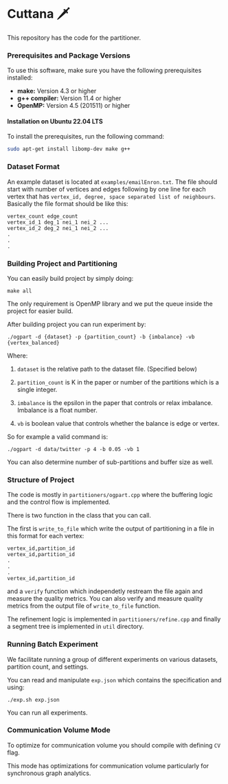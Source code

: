# Cuttana 🗡

This repository has the code for the partitioner. 

### Prerequisites and Package Versions

To use this software, make sure you have the following prerequisites installed:

- **make:** Version 4.3 or higher
- **g++ compiler:** Version 11.4 or higher
- **OpenMP:** Version 4.5 (201511) or higher

#### Installation on Ubuntu 22.04 LTS
To install the prerequisites, run the following command:

```bash
sudo apt-get install libomp-dev make g++
```

### Dataset Format

An example dataset is located at `examples/emailEnron.txt`. The file should start with number of vertices and edges following by one line for each vertex that has `vertex_id, degree, space separated list of neighbours`. Basically the file format should be like this:

```
vertex_count edge_count
vertex_id_1 deg_1 nei_1 nei_2 ... 
vertex_id_2 deg_2 nei_1 nei_2 ... 
.
.
.
```

### Building Project and Partitioning

You can easily build project by simply doing:

```
make all
```

The only requirement is OpenMP library and we put the queue inside the project for easier build. 

After building project you can run experiment by:

```
./ogpart -d {dataset} -p {partition_count} -b {imbalance} -vb {vertex_balanced}
```

Where:
1. `dataset` is the relative path to the dataset file. (Specified below)

2. `partition_count` is K in the paper or number of the partitions which is a single integer. 
3. `imbalance` is the epsilon in the paper that controls or relax imbalance. Imbalance is a float number. 
4. `vb` is boolean value that controls whether the balance is edge or vertex. 

So for example a valid command is:

```
./ogpart -d data/twitter -p 4 -b 0.05 -vb 1
```

You can also determine number of sub-partitions and buffer size as well. 

### Structure of Project

The code is mostly in `partitioners/ogpart.cpp` where the buffering logic and the control flow is implemented. 

There is two function in the class that you can call. 

The first is ```write_to_file``` which write the output of partitioning in a file in this format for each vertex:

```
vertex_id,partition_id
vertex_id,partition_id
.
.
.
vertex_id,partition_id
```

and a `verify` function which independetly restream the file again and measure the quality metrics. You can also verify and measure quality metrics from the output file of `write_to_file` function. 

The refinement logic is implemented in `partitioners/refine.cpp` and finally a segment tree is implemented in `util` directory. 

### Running Batch Experiment

We facilitate running a group of different experiments on various datasets, partition count, and settings. 

You can read and manipulate `exp.json` which contains the specification and using:

```
./exp.sh exp.json
```

You can run all experiments. 

### Communication Volume Mode

To optimize for communication volume you should compile with defining `CV` flag. 

This mode has optimizations for communication volume particularly for synchronous graph analytics. 


